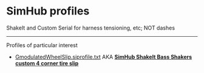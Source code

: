 # SimHub profiles
 ShakeIt and Custom Serial for harness tensioning, etc; NOT dashes

---

Profiles of particular interest
- [GmodulatedWheelSlip.siprofile.txt](GmodulatedWheelSlip.siprofile.txt)  AKA [**SimHub ShakeIt Bass Shakers custom 4 corner tire slip**](https://www.racedepartment.com/threads/simhub-shakeit-bass-shakers-custom-4-corner-tire-slip.198455/)
